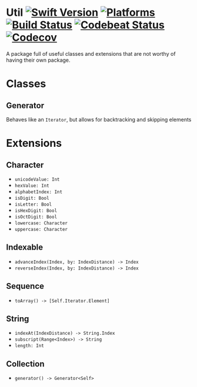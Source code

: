 Util [![Swift Version](https://img.shields.io/badge/Swift-3.0.2-orange.svg)](https://swift.org/download/#releases) [![Platforms](https://img.shields.io/badge/Platforms-macOS%20|%20Linux-lightgray.svg)](https://swift.org/download/#releases) [![Build Status](https://travis-ci.org/DavidSkrundz/Util.svg?branch=master)](https://travis-ci.org/DavidSkrundz/Util) [![Codebeat Status](https://codebeat.co/badges/9f7185f6-b2b9-44b9-a4b6-bc1385bc4a34)](https://codebeat.co/projects/github-com-davidskrundz-util) [![Codecov](https://codecov.io/gh/DavidSkrundz/Util/branch/master/graph/badge.svg)](https://codecov.io/gh/DavidSkrundz/Util)
====

A package full of useful classes and extensions that are not worthy of having their own package.


Classes
=======

Generator
---------
Behaves like an `Iterator`, but allows for backtracking and skipping elements


Extensions
==========

Character
---------
- `unicodeValue: Int`
- `hexValue: Int`
- `alphabetIndex: Int`
- `isDigit: Bool`
- `isLetter: Bool`
- `isHexDigit: Bool`
- `isOctDigit: Bool`
- `lowercase: Character`
- `uppercase: Character`

Indexable
---------
- `advanceIndex(Index, by: IndexDistance) -> Index`
- `reverseIndex(Index, by: IndexDistance) -> Index`

Sequence
--------
- `toArray() -> [Self.Iterator.Element]`

String
------
- `indexAt(IndexDistance) -> String.Index`
- `subscript(Range<Index>) -> String`
- `length: Int`

Collection
----------
- `generator() -> Generator<Self>`